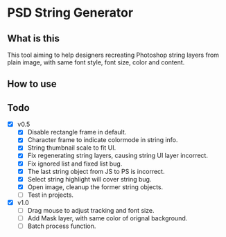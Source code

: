 # PSD String Generator
## What is this
This tool aiming to help designers recreating Photoshop string layers from plain image, with same font style, font size, color and content.

## How to use

## Todo
- [x] v0.5
  - [x] Disable rectangle frame in default.
  - [x] Character frame to indicate colormode in string info.
  - [x] String thumbnail scale to fit UI.
  - [x] Fix regenerating string layers, causing string UI layer incorrect.
  - [x] Fix ignored list and fixed list bug.
  - [x] The last string object from JS to PS is incorrect.
  - [x] Select string highlight will cover string bug.
  - [x] Open image, cleanup the former string objects.
  - [ ] Test in projects.
- [x] v1.0
  - [ ] Drag mouse to adjust tracking and font size.
  - [ ] Add Mask layer, with same color of orignal background.
  - [ ] Batch process function.
